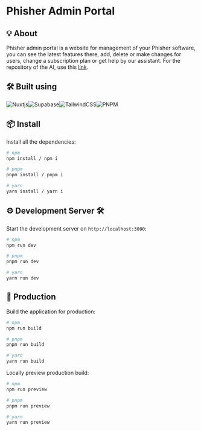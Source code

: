 # Phisher Admin Portal

## 💡 About
Phisher admin portal is a website for management of your Phisher software, you can see the latest features there, add, delete or make changes for users, change a subscription plan or get help by our assistant. For the repository of the AI, use this <a href="https://github.com/SquareSolutionsSoftware/phisher-azure">link</a>.

## 🛠️ Built using 
![Nuxtjs](https://img.shields.io/badge/Nuxt-002E3B?style=for-the-badge&logo=nuxtdotjs&logoColor=#00DC82)![Supabase](https://img.shields.io/badge/Supabase-3ECF8E?style=for-the-badge&logo=supabase&logoColor=white)![TailwindCSS](https://img.shields.io/badge/tailwindcss-%2338B2AC.svg?style=for-the-badge&logo=tailwind-css&logoColor=white)![PNPM](https://img.shields.io/badge/pnpm-%234a4a4a.svg?style=for-the-badge&logo=pnpm&logoColor=f69220)

## 📦 Install 

Install all the dependencies:

```bash
# npm
npm install / npm i

# pnpm
pnpm install / pnpm i

# yarn
yarn install / yarn i
```

## ⚙️ Development Server 🛠

Start the development server on `http://localhost:3000`:

```bash
# npm
npm run dev

# pnpm
pnpm run dev

# yarn
yarn run dev
```

## 🚀 Production 

Build the application for production:

```bash
# npm
npm run build

# pnpm
pnpm run build

# yarn
yarn run build
```

Locally preview production build:

```bash
# npm
npm run preview

# pnpm
pnpm run preview

# yarn
yarn run preview
```

